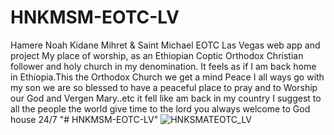 # HNKMSM-EOTC-LV
Hamere Noah Kidane Mihret &amp; Saint Michael EOTC Las Vegas web app and project 
My place of worship, as an Ethiopian Coptic Orthodox Christian follower and holy church in my denomination. It feels as if I am back home in Ethiopia.This the Orthodox Church we get a mind Peace I all ways go with my son we are so blessed to have a peaceful place to pray and to Worship our God and Vergen Mary..etc it fell like am back in my country I suggest to all the people the world give time to the lord you always welcome to God house 24/7
"# HNKMSM-EOTC-LV" 
![HNKSMATEOTC_LV](https://github.com/user-attachments/assets/37cfdebd-a414-47e5-abc3-822799e911ad)
